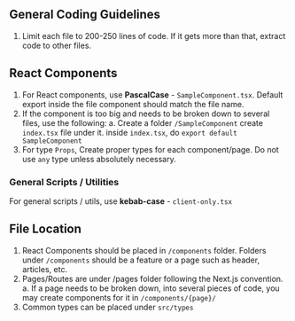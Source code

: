 ## General Coding Guidelines

1. Limit each file to 200-250 lines of code. If it gets more than that, extract code to other files.

## React Components

1. For React components, use **PascalCase** - `SampleComponent.tsx`. Default export inside the file component should match the file name.
2. If the component is too big and needs to be broken down to several files, use the following:
   a. Create a folder `/SampleComponent` create `index.tsx` file under it. inside `index.tsx`, do `export default SampleComponent`
3. For type `Props`, Create proper types for each component/page. Do not use `any` type unless absolutely necessary.

### General Scripts / Utilities

For general scripts / utils, use **kebab-case** - `client-only.tsx`

## File Location

1. React Components should be placed in `/components` folder. Folders under `/components` should be a feature or a page such as header, articles, etc.
2. Pages/Routes are under /pages folder following the Next.js convention.
   a. If a page needs to be broken down, into several pieces of code, you may create components for it in `/components/{page}/`
3. Common types can be placed under `src/types`
